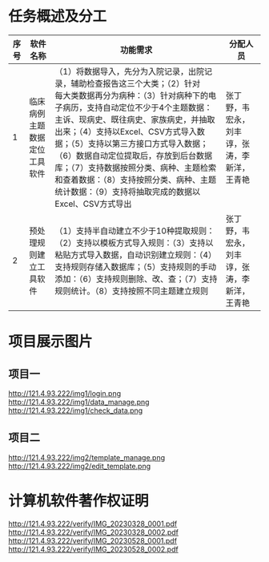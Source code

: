 # 任务概述及分工 <br/>

| 序号 | 软件名称                     | 功能需求                                                     | 分配人员                                     |
| ---- | ---------------------------- | ------------------------------------------------------------ | -------------------------------------------- |
| 1    | 临床病例主题数据定位工具软件 | （1）将数据导入，先分为入院记录，出院记录，辅助检查报告这三个大类；（2）针对<br/>每大类数据再分为病种：（3）针对病种下的电子病历，支持自动定位不少于4个主题数据：主诉、现病史、既往病史、家族病史，并抽取出来；（4）支持以Excel、CSV方式导入数据；（5）支持以第三方接口方式导入数据；（6）数据自动定位提取后，存放到后台数据库；（7）支持数据按照分类、病种、主题检索和查着数据：（8）支持按照分类、病种、主题统计数据：（9）支持将抽取完成的数据以Excel、CSV方式导出 | 张丁野，韦宏永，刘丰谆，张涛，李新洋，王青艳 |
| 2    | 预处理规则建立工具软件       | （1）支持半自动建立不少于10种提取规则：（2）支持以模板方式导入规则：（3）支持以粘贴方式导入数据，自动识别建立规则：（4）支持规则存储入数据库；（5）支持规则的手动添加：（6）支持规则删除、改、查；（7）支持规则统计。（8）支持按照不同主题建立规则 | 张丁野，韦宏永，刘丰谆，张涛，李新洋，王青艳 |

# 项目展示图片 <br/>
## 项目一 <br/>
http://121.4.93.222/img1/login.png <br/>
http://121.4.93.222/img1/data_manage.png <br/>
http://121.4.93.222/img1/check_data.png <br/>
## 项目二 <br/>
http://121.4.93.222/img2/template_manage.png <br/>
http://121.4.93.222/img2/edit_template.png <br/>

# 计算机软件著作权证明
http://121.4.93.222/verify/IMG_20230328_0001.pdf <br/>
http://121.4.93.222/verify/IMG_20230328_0002.pdf <br/>
http://121.4.93.222/verify/IMG_20230528_0001.pdf <br/>
http://121.4.93.222/verify/IMG_20230528_0002.pdf <br/>
